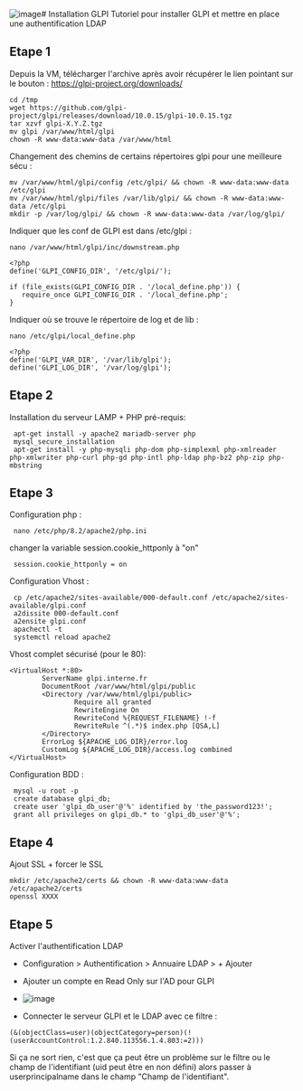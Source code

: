 ![image](https://github.com/kawaiiineko-website/tutoriels/assets/118014015/1837ae51-20d2-406b-bf5f-14d8f97c24e5)# Installation GLPI
Tutoriel pour installer GLPI et mettre en place une authentification LDAP

## Etape 1
Depuis la VM, télécharger l'archive après avoir récupérer le lien pointant sur le bouton : https://glpi-project.org/downloads/
```
cd /tmp
wget https://github.com/glpi-project/glpi/releases/download/10.0.15/glpi-10.0.15.tgz
tar xzvf glpi-X.Y.Z.tgz
mv glpi /var/www/html/glpi
chown -R www-data:www-data /var/www/html
```
Changement des chemins de certains répertoires glpi pour une meilleure sécu : 
```
mv /var/www/html/glpi/config /etc/glpi/ && chown -R www-data:www-data /etc/glpi
mv /var/www/html/glpi/files /var/lib/glpi/ && chown -R www-data:www-data /etc/glpi
mkdir -p /var/log/glpi/ && chown -R www-data:www-data /var/log/glpi/
```
Indiquer que les conf de GLPI est dans /etc/glpi : 
```
nano /var/www/html/glpi/inc/downstream.php
```
```
<?php
define('GLPI_CONFIG_DIR', '/etc/glpi/');

if (file_exists(GLPI_CONFIG_DIR . '/local_define.php')) {
   require_once GLPI_CONFIG_DIR . '/local_define.php';
}
```
Indiquer où se trouve le répertoire de log et de lib :
```
nano /etc/glpi/local_define.php
```
```
<?php
define('GLPI_VAR_DIR', '/var/lib/glpi');
define('GLPI_LOG_DIR', '/var/log/glpi');
```

## Etape 2 
Installation du serveur LAMP + PHP pré-requis: 
```
 apt-get install -y apache2 mariadb-server php
 mysql_secure_installation
 apt-get install -y php-mysqli php-dom php-simplexml php-xmlreader php-xmlwriter php-curl php-gd php-intl php-ldap php-bz2 php-zip php-mbstring
```
## Etape 3
Configuration php : 
```
 nano /etc/php/8.2/apache2/php.ini
```
changer la variable session.cookie_httponly à "on"
```
 session.cookie_httponly = on
```
Configuration Vhost : 
```
 cp /etc/apache2/sites-available/000-default.conf /etc/apache2/sites-available/glpi.conf
 a2dissite 000-default.conf
 a2ensite glpi.conf
 apachectl -t
 systemctl reload apache2
```
Vhost complet sécurisé (pour le 80): 
```
<VirtualHost *:80>
        ServerName glpi.interne.fr
        DocumentRoot /var/www/html/glpi/public
        <Directory /var/www/html/glpi/public>
                Require all granted
                RewriteEngine On
                RewriteCond %{REQUEST_FILENAME} !-f
                RewriteRule ^(.*)$ index.php [QSA,L]
        </Directory>
        ErrorLog ${APACHE_LOG_DIR}/error.log
        CustomLog ${APACHE_LOG_DIR}/access.log combined
</VirtualHost>
```
Configuration BDD : 
```
 mysql -u root -p
 create database glpi_db;
 create user 'glpi_db_user'@'%' identified by 'the_password123!';
 grant all privileges on glpi_db.* to 'glpi_db_user'@'%';
```
## Etape 4
Ajout SSL + forcer le SSL
```
mkdir /etc/apache2/certs && chown -R www-data:www-data /etc/apache2/certs
openssl XXXX
```

## Etape 5
Activer l'authentification LDAP 

* Configuration > Authentification > Annuaire LDAP > + Ajouter
* Ajouter un compte en Read Only sur l'AD pour GLPI
* ![image](https://github.com/kawaiiineko-website/tutoriels/assets/118014015/cd58c195-e938-480e-b210-1868d81f6adc)

* Connecter le serveur GLPI et le LDAP avec ce filtre :
```
(&(objectClass=user)(objectCategory=person)(!(userAccountControl:1.2.840.113556.1.4.803:=2)))
```
Si ça ne sort rien, c'est que ça peut être un problème sur le filtre ou le champ de l'identifiant (uid peut être en non défini) alors passer à userprincipalname dans le champ "Champ de l'identifiant".




